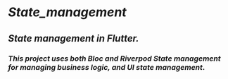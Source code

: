 # _State_management_
## _State management in Flutter._

### _This project uses both Bloc and Riverpod State management for managing business logic, and UI state management_.
